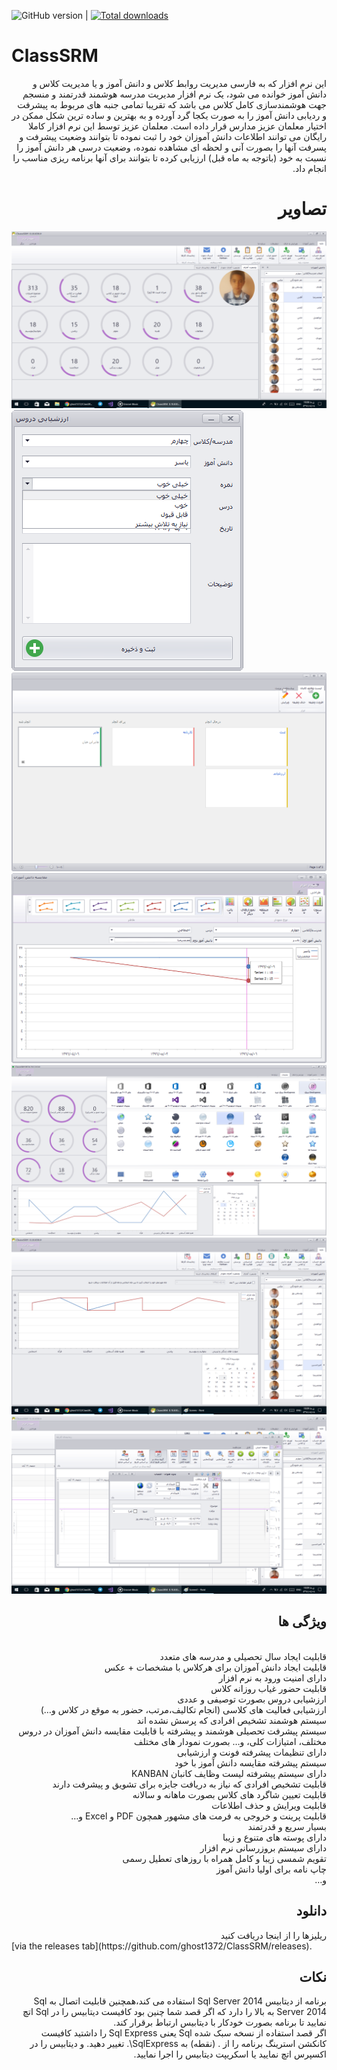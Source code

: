 ![GitHub version](https://badge.fury.io/gh/ghost1372%2FClassSRM.svg) | 
[![Total downloads](https://img.shields.io/github/downloads/ghost1372/ClassSRM/total.svg)](https://github.com/ghost1372/ClassSRM/releases)
# ClassSRM
 <div dir="rtl">
این نرم افزار که به فارسی مدیریت روابط کلاس و دانش آموز و یا مدیریت کلاس و دانش آموز خوانده می شود، یک نرم افزار مدیریت مدرسه هوشمند قدرتمند و منسجم جهت هوشمندسازی کامل کلاس می باشد که تقریبا تمامی جنبه های مربوط به پیشرفت و ردیابی دانش آموز  را به صورت یکجا گرد آورده و به بهترین و ساده ترین شکل ممکن در اختیار معلمان عزیز مدارس قرار داده است. معلمان عزیز توسط این نرم افزار کاملا رایگان می توانند اطلاعات دانش آموزان خود را ثبت نموده تا بتوانند وضعیت پیشرفت و پسرفت آنها را بصورت آنی و لحظه ای مشاهده نموده، وضعیت درسی هر دانش آموز را نسبت به خود (باتوجه به ماه قبل) ارزیابی کرده تا بتوانند برای آنها برنامه ریزی مناسب را انجام داد.
</div>

# <div dir="rtl"> تصاویر</div>

![Optional Text](Scren.png)
![Optional Text](Screen1.png)
![Optional Text](Screen2.png)
![Optional Text](Screen3.png)
![Optional Text](Screen4.png)
![Optional Text](Screen5.png)
![Optional Text](Screen6.png)
## <div dir="rtl">ویژگی ها</div>
<div dir="rtl">
<br>قابلیت ایجاد سال تحصیلی و مدرسه های متعدد
<br>قابلیت ایجاد دانش آموزان برای هرکلاس با مشخصات + عکس
<br>دارای امنیت ورود به نرم افزار
<br>قابلیت حضور غیاب روزانه کلاس
<br>ارزشیابی دروس بصورت توصیفی و عددی
<br>ارزشیابی فعالیت های کلاسی (انجام تکالیف،مرتب، حضور به موقع در کلاس و…)
<br>سیستم هوشمند تشخیص افرادی که پرسش نشده اند
<br>سیستم پیشرفت تحصیلی هوشمند و پیشرفته با قابلیت مقایسه دانش آموزان در دروس مختلف، امتیازات کلی، و… بصورت نمودار های مختلف
<br>دارای تنظیمات پیشرفته فونت و ارزشیابی
<br>سیستم پیشرفته مقایسه دانش آموز با خود
<br>دارای سیستم پیشرفته لیست وظایف کانبان KANBAN
<br>قابلیت تشخیص افرادی که نیاز به دریافت جایزه برای تشویق و پیشرفت دارند
<br>قابلیت تعیین شاگرد های کلاس بصورت ماهانه و سالانه
<br>قابلیت ویرایش و حذف اطلاعات
<br>قابلیت پرینت و خروجی به فرمت های مشهور همچون PDF و Excel و…
<br>بسیار سریع و قدرتمند
<br>دارای پوسته های متنوع و زیبا
<br>دارای سیستم بروزرسانی نرم افزار
<br>تقویم شمسی زیبا و کامل همراه با روزهای تعطیل رسمی
<br>چاپ نامه برای اولیا دانش آموز
<br>و…
</div>

## <div dir="rtl">دانلود</div>

<div dir="rtl">
ریلیزها را از اینجا دریافت کنید
</div>
 [via the releases tab](https://github.com/ghost1372/ClassSRM/releases).<br>

## <div dir="rtl">نکات</div>

 <div dir="rtl">
 برنامه از دیتابیس Sql Server 2014 استفاده می کند،همچنین قابلیت اتصال به Sql Server 2014 به بالا را دارد که اگر قصد شما چنین بود کافیست دیتابیس را در Sql اتچ نمایید تا برنامه بصورت خودکار با دیتابیس ارتباط برقرار کند.
 <br>
 اگر قصد استفاده از نسخه سبک شده Sql یعنی Sql Express را داشتید کافیست کانکشن استرینگ برنامه را از . (نقطه) به SqlExpress\. تغییر دهید. و دیتابیس را در اکسپرس اتچ نمایید یا اسکریپت دیتابیس را اجرا نمایید.
 </div>

